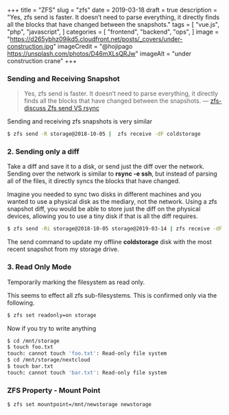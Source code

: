 +++
title = "ZFS"
slug = "zfs"
date = 2019-03-18
draft = true
description = "Yes, zfs send is faster. It doesn’t need to parse everything, it directly finds all the blocks that have changed between the snapshots."
tags = [ 
    "vue.js",
    "php",
    "javascript",
]
categories = [
    "frontend",
    "backend",
    "ops",
]
image = "https://d265ybhz09ikd5.cloudfront.net/posts/_covers/under-construction.jpg"
imageCredit = "@hojipago https://unsplash.com/photos/D46mXLsQRJw"
imageAlt = "under construction crane"
+++ 

### Sending and Receiving Snapshot

> Yes, zfs send is faster. It doesn’t need to parse everything, it directly
finds all the blocks that have changed between the snapshots.
— [zfs-discuss Zfs send VS rsync](http://list.zfsonlinux.org/pipermail/zfs-discuss/2017-March/027765.html)

Sending and receiving zfs snapshots is very similar

```bash
$ zfs send -R storage@2018-10-05 |  zfs receive -dF coldstorage
```

### 2. Sending only a diff 

Take a diff and save it to a disk, or send just the diff over the network. Sending over the network is similar to **rsync -e ssh**, but instead of parsing all of the files, it directly syncs the blocks that have changed.

Imagine you needed to sync two disks in different machines and you wanted to use a physical disk as the mediary, not the network. Using a zfs snapshot diff, you would be able to store just the diff on the physical devices, allowing you to use a tiny disk if that is all the diff requires.

```bash
$ zfs send -Ri storage@2018-10-05 storage@2019-03-14 | zfs receive -dF coldstorage
```

The send command to update my offline **coldstorage** disk with the most recent snapshot from my storage drive.

### 3. Read Only Mode

Temporarily marking the filesystem as read only. 

This seems to effect all zfs sub-filesystems. This is confirmed only via the following.

```bash
$ zfs set readonly=on storage
```

Now if you try to write anything

```bash
$ cd /mnt/storage
$ touch foo.txt
touch: cannot touch 'foo.txt': Read-only file system
$ cd /mnt/storage/nextcloud
$ touch bar.txt
touch: cannot touch 'bar.txt': Read-only file system
```

### ZFS Property - Mount Point

```bash
$ zfs set mountpoint=/mnt/newstorage newstorage
```
